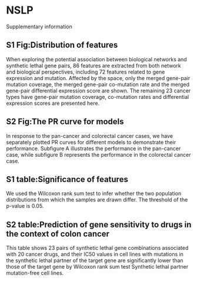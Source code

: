 # NSLP
Supplementary information

## S1 Fig:Distribution of features
When exploring the potential association between biological networks and synthetic lethal gene pairs, 86 features are extracted from both network and biological perspectives, including 72 features related to gene expression and mutation. Affected by the space, only the merged gene-pair mutation coverage, the merged gene-pair co-mutation rate and the merged gene-pair differential expression score are shown. The remaining 23 cancer types have gene-pair mutation coverage, co-mutation rates and differential expression scores are presented here.

## S2 Fig:The PR curve for models
In response to the pan-cancer and colorectal cancer cases, we have separately plotted PR curves for different models to demonstrate their performance. Subfigure A illustrates the performance in the pan-cancer case, while subfigure B represents the performance in the colorectal cancer case.
## S1 table:Significance of features
We used the Wilcoxon rank sum test to infer whether the two population distributions from which the samples are drawn differ. The threshold of the p-value is 0.05.

## S2 table:Prediction of gene sensitivity to drugs in the context of colon cancer
This table shows 23 pairs of synthetic lethal gene combinations associated with 20 cancer drugs, and their IC50 values in cell lines with mutations in the synthetic lethal partner of the target gene are significantly lower than those of the target gene by Wilcoxon rank sum test Synthetic lethal partner mutation-free cell lines. 

